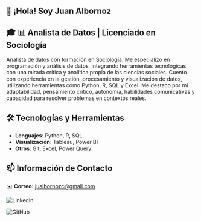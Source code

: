 ## 👋 ¡Hola! Soy Juan Albornoz

## 🎓 📊 Analista de Datos | Licenciado en Sociología

Analista de datos con formación en Sociología. Me especializo en programación y análisis de datos, integrando herramientas tecnológicas con una mirada crítica y analítica propia de las ciencias sociales. Cuento con experiencia en la gestión, procesamiento y visualización de datos, utilizando herramientas como Python, R, SQL y Excel. Me destaco por mi adaptabilidad, pensamiento crítico, autonomía, habilidades comunicativas y capacidad para resolver problemas en contextos reales.

## 🛠 Tecnologías y Herramientas
- **Lenguajes**: Python, R, SQL  
- **Visualización**: Tableau, Power BI  
- **Otros**: Git, Excel, Power Query

## 📫 Información de Contacto
✉️ **Correo:** jualbornozc@gmail.com

![LinkedIn](https://img.shields.io/badge/LinkedIn-JuanAlbornoz-blue)

![GitHub](https://img.shields.io/badge/GitHub-Portafolio-black)
